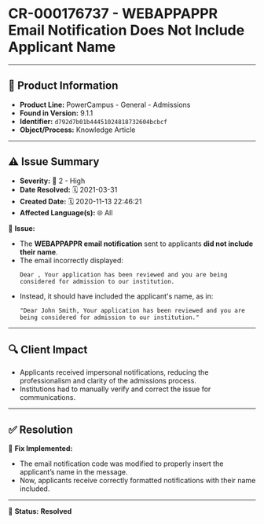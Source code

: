 # CR-000176737 - WEBAPPAPPR Email Notification Does Not Include Applicant Name

---

## 📌 Product Information
- **Product Line:** PowerCampus - General - Admissions  
- **Found in Version:** 9.1.1  
- **Identifier:** `d792d7b01b44451024818732604bcbcf`  
- **Object/Process:** Knowledge Article  

---

## ⚠️ Issue Summary
- **Severity:** 🔴 2 - High  
- **Date Resolved:** 🗓️ 2021-03-31  
- **Created Date:** 🗓️ 2020-11-13 22:46:21  
- **Affected Language(s):** 🌐 All  

🔹 **Issue:**  
- The **WEBAPPAPPR email notification** sent to applicants **did not include their name**.  
- The email incorrectly displayed:  
  ```plaintext
  Dear , Your application has been reviewed and you are being considered for admission to our institution.
  ```
- Instead, it should have included the applicant's name, as in:
    ```plaintext
    "Dear John Smith, Your application has been reviewed and you are being considered for admission to our institution."
    ```
---

## 🔍 Client Impact
- Applicants received impersonal notifications, reducing the professionalism and clarity of the admissions process.
- Institutions had to manually verify and correct the issue for communications.
---

## ✅ Resolution
🔧 **Fix Implemented:**  
- The email notification code was modified to properly insert the applicant’s name in the message.
- Now, applicants receive correctly formatted notifications with their name included.

---

🚀 **Status:** **Resolved**


